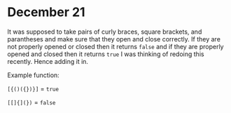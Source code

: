 # December 21

It was supposed to take pairs of curly braces, square brackets, and parantheses and make sure that they open and close correctly. If they are not properly opened or closed then it returns `false` and if they are properly opened and closed then it returns `true`
I was thinking of redoing this recently. Hence adding it in.

Example function:

`[{()({})}]` = `true`

`[[]{](})` = `false`
